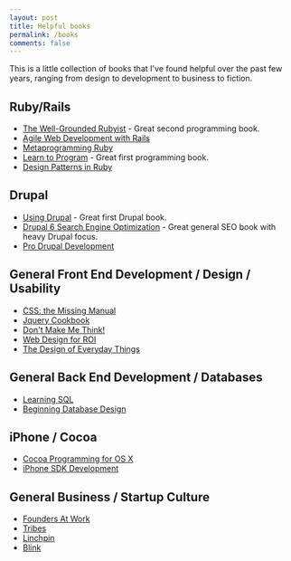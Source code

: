 ```yaml
---
layout: post
title: Helpful books
permalink: /books
comments: false
---
```


This is a little collection of books that I've found helpful over the past few years, ranging from design to development to business to fiction.

## Ruby/Rails

* [The Well-Grounded Rubyist](http://amazon.com/dp/1933988657 "Amazon.com: The Well-Grounded Rubyist (9781933988658): David A. Black: Books") - Great second programming book.
* [Agile Web Development with Rails](http://amazon.com/dp/1934356549 "Amazon.com: Agile Web Development with Rails (9781934356548): Sam Ruby, Dave Thomas, David Heinemeier Hansson: Books")
* [Metaprogramming Ruby](http://amazon.com/dp/1934356476 "Amazon.com: Metaprogramming Ruby: Program Like the Ruby Pros (9781934356470): Paolo Perrotta: Books")
* [Learn to Program](http://amazon.com/dp/1934356360 "Amazon.com: Learn to Program, Second Edition (The Facets of Ruby Series) (9781934356364): Chris Pine: Books") - Great first programming book.
* [Design Patterns in Ruby](http://amazon.com/dp/0321490452 "Amazon.com: Design Patterns in Ruby (9780321490452): Russ Olsen: Books")

## Drupal

* [Using Drupal](http://amazon.com/dp/0596515804 "Amazon.com: Using Drupal (9780596515805): Angela Byron, Addison Berry, Nathan Haug, Jeff Eaton, James Walker, Jeff Robbins: Books") - Great first Drupal book.
* [Drupal 6 Search Engine Optimization](http://amazon.com/dp/1847198228 "Amazon.com: Drupal 6 Search Engine Optimization (9781847198228): Benjamin Finklea: Books") - Great general SEO book with heavy Drupal focus.
* [Pro Drupal Development](http://amazon.com/dp/1430209895 "Amazon.com: Pro Drupal Development, Second Edition (9781430209898): John K. VanDyk: Books")

## General Front End Development / Design / Usability

* [CSS: the Missing Manual](http://amazon.com/dp/0596802447 "Amazon.com: CSS: The Missing Manual (9780596802448): David Sawyer McFarland: Books")
* [Jquery Cookbook](http://amazon.com/dp/0596159773 "Amazon.com: jQuery Cookbook: Solutions &amp; Examples for jQuery Developers (Animal Guide) (9780596159771): Cody Lindley: Books")
* [Don't Make Me Think!](http://amazon.com/dp/0321344758 "Amazon.com: Don&#39;t Make Me Think: A Common Sense Approach to Web Usability, 2nd Edition (9780321344755): Steve Krug: Books")
* [Web Design for ROI](http://amazon.com/dp/0321489829 "Amazon.com: Web Design for ROI: Turning Browsers into Buyers &amp; Prospects into Leads (9780321489821): Lance Loveday, Sandra Niehaus: Books")
* [The Design of Everyday Things](http://amazon.com/dp/0465067107 "Amazon.com: The Design of Everyday Things (9780465067107): Donald A. Norman: Books")

## General Back End Development / Databases

* [Learning SQL](http://amazon.com/dp/0596520832 "Amazon.com: Learning SQL (9780596520830): Alan Beaulieu: Books")
* [Beginning Database Design](http://amazon.com/dp/1590597699 "Amazon.com: Beginning Database Design: From Novice to Professional (9781590597699): Clare Churcher: Books")

## iPhone / Cocoa

* [Cocoa Programming for OS X](http://amazon.com/dp/0321503619 "Amazon.com: Cocoa(R) Programming for Mac(R) OS X (3rd Edition) (9780321503619): Aaron Pablo Hillegass: Books")
* [iPhone SDK Development](http://amazon.com/dp/1934356255 "Amazon.com: iPhone SDK Development (The Pragmatic Programmers) (9781934356258): Bill Dudney, Christopher Adamson: Books")

## General Business / Startup Culture

* [Founders At Work](http://amazon.com/dp/1430210788 "Amazon.com: Founders at Work: Stories of Startups&#39; Early Days (Recipes: a Problem-Solution Ap) (9781430210788): Jessica Livingston: Books")
* [Tribes](http://amazon.com/dp/1591842336 "Amazon.com: Tribes: We Need You to Lead Us (9781591842330): Seth Godin: Books")
* [Linchpin](http://amazon.com/dp/1591843162 "Amazon.com: Linchpin: Are You Indispensable? (9781591843160): Seth Godin: Books")
* [Blink](http://amazon.com/dp/0316010669 "Amazon.com: Blink: The Power of Thinking Without Thinking (9780316010665): Malcolm Gladwell: Books")